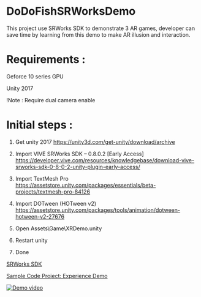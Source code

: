 # DoDoFishSRWorksDemo
This project use SRWorks SDK to demonstrate 3 AR games, developer can save time by learning from this demo to make AR illusion and interaction.

# Requirements :
Geforce 10 series GPU

Unity 2017

!Note : Require dual camera enable

# Initial steps :
1. Get unity 2017
https://unity3d.com/get-unity/download/archive

2. Import VIVE SRWorks SDK – 0.8.0.2 [Early Access]
https://developer.vive.com/resources/knowledgebase/download-vive-srworks-sdk-0-8-0-2-unity-plugin-early-access/

3. Import TextMesh Pro
https://assetstore.unity.com/packages/essentials/beta-projects/textmesh-pro-84126

4. Import DOTween (HOTween v2)
https://assetstore.unity.com/packages/tools/animation/dotween-hotween-v2-27676

5. Open Assets\Game\XRDemo.unity

6. Restart unity

7. Done

[SRWorks SDK](https://developer.vive.com/resources/knowledgebase/intro-vive-srworks-sdk/)

[Sample Code Project: Experience Demo](https://developer.vive.com/resources/knowledgebase/download-vive-srworks-sdk-0-8-0-2-demo-unity-code-early-access/)

[![Demo video](https://img.youtube.com/vi/0RVWz03MOHI/0.jpg)](https://www.youtube.com/watch?v=0RVWz03MOHI)

